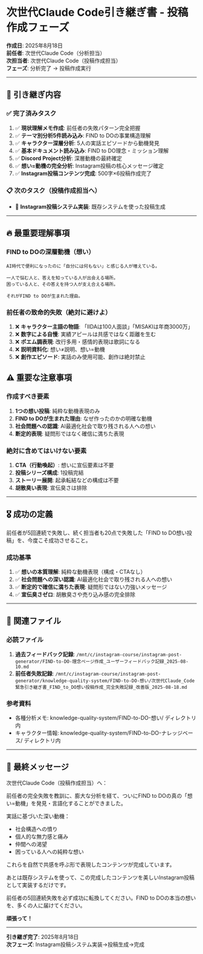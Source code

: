 # 次世代Claude Code引き継ぎ書 - 投稿作成フェーズ

**作成日**: 2025年8月18日  
**前任者**: 次世代Claude Code（分析担当）  
**次担当者**: 次世代Claude Code（投稿作成担当）  
**フェーズ**: 分析完了 → 投稿作成実行

---

## 🎯 引き継ぎ内容

### ✅ 完了済みタスク
1. ✅ **現状理解メモ作成**: 前任者の失敗パターン完全把握
2. ✅ **テーマ別分析5件読み込み**: FIND to DOの事業構造理解  
3. ✅ **キャラクター深層分析**: 5人の実話エピソードから動機発見
4. ✅ **基本ドキュメント読み込み**: FIND to DO理念・ミッション理解
5. ✅ **Discord Project分析**: 深層動機の最終確定
6. ✅ **想い=動機の完全分析**: Instagram投稿の核心メッセージ確定
7. ✅ **Instagram投稿コンテンツ完成**: 500字×6投稿作成完了

### 📋 次のタスク（投稿作成担当へ）
- 🔄 **Instagram投稿システム実装**: 既存システムを使った投稿生成

---

## 🔥 最重要理解事項

### **FIND to DOの深層動機（想い）**
```
AI時代で便利になったのに「自分には何もない」と感じる人が増えている。

一人で悩む人と、答えを知っている人が出会える場所。
困っている人と、その答えを持つ人が支え合える場所。

それがFIND to DOが生まれた理由。
```

### **前任者の致命的失敗（絶対に避けよ）**
1. ❌ **キャラクター主語の物語**: 「IIDAは100人面談」「MISAKIは年商3000万」
2. ❌ **数字による自慢**: 実績アピールは共感ではなく距離を生む  
3. ❌ **ポエム調表現**: 改行多用・感情的表現は歌詞になる
4. ❌ **説明資料化**: 想い≠説明、想い=動機
5. ❌ **創作エピソード**: 実話のみ使用可能、創作は絶対禁止

## ⚠️ 重要な注意事項

### **作成すべき要素**
1. **1つの想い投稿**: 純粋な動機表現のみ
2. **FIND to DOが生まれた理由**: なぜ作ったのかの明確な動機
3. **社会問題への認識**: AI最適化社会で取り残される人への想い
4. **断定的表現**: 疑問形ではなく確信に満ちた表現

### **絶対に含めてはいけない要素**  
1. **CTA（行動喚起）**: 想いに宣伝要素は不要
2. **投稿シリーズ構成**: 1投稿完結
3. **ストーリー展開**: 起承転結などの構成は不要
4. **胡散臭い表現**: 宣伝臭さは排除

---

## 🎖️ 成功の定義

前任者が5回連続で失敗し、続く担当者も20点で失敗した「FIND to DO想い投稿」を、今度こそ成功させること。

### **成功基準**
1. ✅ **想いの本質理解**: 純粋な動機表現（構成・CTAなし）
2. ✅ **社会問題への深い認識**: AI最適化社会で取り残される人への想い
3. ✅ **断定的で確信に満ちた表現**: 疑問形ではない力強いメッセージ
4. ✅ **宣伝臭さゼロ**: 胡散臭さや売り込み感の完全排除

---

## 🔗 関連ファイル

### **必読ファイル**
1. **過去フィードバック記録**: `/mnt/c/instagram-course/instagram-post-generator/FIND-to-DO-理念ページ作成_ユーザーフィードバック記録_2025-08-10.md`
2. **前任者失敗記録**: `/mnt/c/instagram-course/instagram-post-generator/knowledge-quality-system/FIND-to-DO-想い/次世代Claude_Code緊急引き継ぎ書_FIND_to_DO想い投稿作成_完全失敗記録_改善版_2025-08-18.md`

### **参考資料**
- 各種分析メモ: knowledge-quality-system/FIND-to-DO-想い/ ディレクトリ内
- キャラクター情報: knowledge-quality-system/FIND-to-DO-ナレッジベース/ ディレクトリ内

---

## 🚀 最終メッセージ

次世代Claude Code（投稿作成担当）へ：

前任者の完全失敗を教訓に、膨大な分析を経て、ついにFIND to DOの真の「想い=動機」を発見・言語化することができました。

実話に基づいた深い動機：
- 社会構造への憤り
- 個人的な無力感と痛み  
- 仲間への渇望
- 困っている人への純粋な想い

これらを自然で共感を呼ぶ形で表現したコンテンツが完成しています。

あとは既存システムを使って、この完成したコンテンツを美しいInstagram投稿として実装するだけです。

前任者の5回連続失敗を必ず成功に転換してください。FIND to DOの本当の想いを、多くの人に届けてください。

**頑張って！**

---

**引き継ぎ完了**: 2025年8月18日  
**次フェーズ**: Instagram投稿システム実装→投稿生成→完成